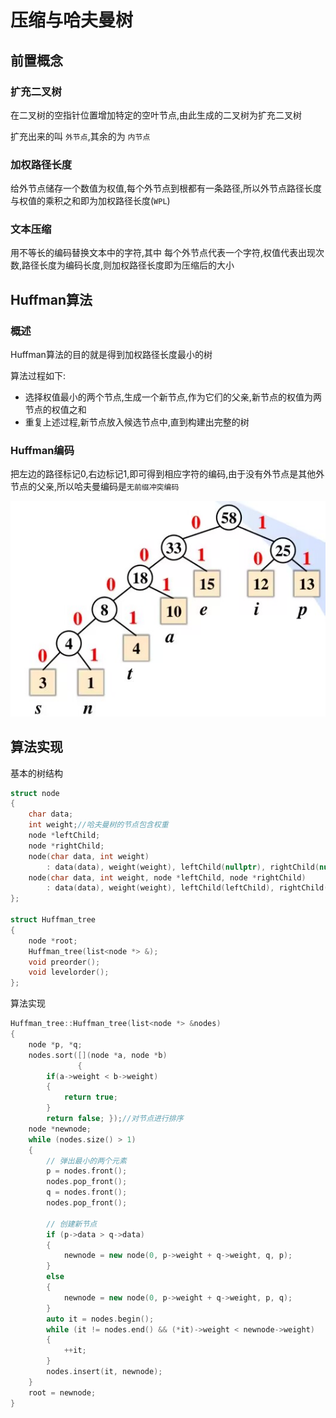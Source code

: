 # 压缩与哈夫曼树

## 前置概念

### 扩充二叉树

在二叉树的空指针位置增加特定的空叶节点,由此生成的二叉树为扩充二叉树

扩充出来的叫 `外节点`,其余的为 `内节点`

### 加权路径长度

给外节点储存一个数值为权值,每个外节点到根都有一条路径,所以外节点路径长度与权值的乘积之和即为加权路径长度(`WPL`)

### 文本压缩

用不等长的编码替换文本中的字符,其中
每个外节点代表一个字符,权值代表出现次数,路径长度为编码长度,则加权路径长度即为压缩后的大小

## Huffman算法

### 概述

Huffman算法的目的就是得到加权路径长度最小的树

算法过程如下:

- 选择权值最小的两个节点,生成一个新节点,作为它们的父亲,新节点的权值为两节点的权值之和
- 重复上述过程,新节点放入候选节点中,直到构建出完整的树

### Huffman编码

把左边的路径标记0,右边标记1,即可得到相应字符的编码,由于没有外节点是其他外节点的父亲,所以哈夫曼编码是`无前缀冲突编码`

![](files/Huffman_tree_1.jpg)

## 算法实现

基本的树结构
```c++
struct node
{
    char data;
    int weight;//哈夫曼树的节点包含权重
    node *leftChild;
    node *rightChild;
    node(char data, int weight)
        : data(data), weight(weight), leftChild(nullptr), rightChild(nullptr) {}
    node(char data, int weight, node *leftChild, node *rightChild)
        : data(data), weight(weight), leftChild(leftChild), rightChild(rightChild) {}
};

struct Huffman_tree
{
    node *root;
    Huffman_tree(list<node *> &);
    void preorder();
    void levelorder();
};
```

算法实现

```c++
Huffman_tree::Huffman_tree(list<node *> &nodes)
{
    node *p, *q;
    nodes.sort([](node *a, node *b)
               {
        if(a->weight < b->weight)
        {
            return true;
        }
        return false; });//对节点进行排序
    node *newnode;
    while (nodes.size() > 1)
    {
        // 弹出最小的两个元素
        p = nodes.front();
        nodes.pop_front();
        q = nodes.front();
        nodes.pop_front();

        // 创建新节点
        if (p->data > q->data)
        {
            newnode = new node(0, p->weight + q->weight, q, p);
        }
        else
        {
            newnode = new node(0, p->weight + q->weight, p, q);
        }
        auto it = nodes.begin();
        while (it != nodes.end() && (*it)->weight < newnode->weight)
        {
            ++it;
        }
        nodes.insert(it, newnode);
    }
    root = newnode;
}
```
